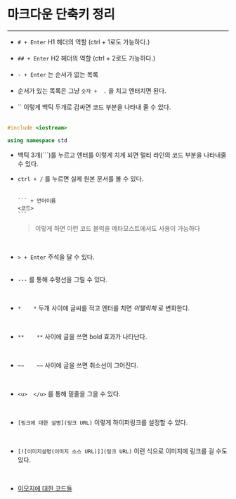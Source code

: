 # 마크다운 단축키 정리

---
- `# + Enter` H1 헤더의 역할 (ctrl + 1로도 가능하다.)    
  <br/>
- `## + Enter` H2 헤더의 역할 (ctrl + 2로도 가능하다.)        
  <br/>
- `- + Enter` 는 순서가 없는 목록  
  <br/>
- 순서가 있는 목록은 그냥 `숫자 +  .` 을 치고 엔터치면 된다.  
  <br/>
- `` 이렇게 백틱 두개로 감싸면 코드 부분을 나타내 줄 수 있다.  
  <br/>

```c++
#include <iostream>

using namespace std

```
- 백틱 3개(```)를 누르고 엔터를 이렇게 치게 되면 멀티 라인의 코드 부분을 나타내줄 수 있다.
  <br/>
  
- `ctrl + /` 를 누르면 실제 원본 문서를 볼 수 있다.     
  <br/>

  ```
  ​``` + 언어이름
  <코드>
  ​```
  ```

  > 이렇게 하면 이런 코드 블럭을 메타모스트에서도 사용이 가능하다   

  <br/>

- `> + Enter` 주석을 달 수 있다.   
  <br/>
  
- `---` 를 통해 수평선을 그릴 수 있다.

 <br/>

- `*    *` 두개 사이에 글씨를 적고 엔터를 치면 *이탤릭체* 로 변화한다.  

 <br/>

- `**    **` 사이에 글을 쓰면 bold 효과가 나타난다.  

 <br/>

- `~~    ~~` 사이에 글을 쓰면 취소선이 그어진다.

 <br/>

- `<u>  </u>` 를 통해 밑줄을 그을 수 있다.

 <br/>

- `[링크에 대한 설명](링크 URL)` 이렇게 하이퍼링크를 설정할 수 있다.

 <br/>

- `[![이미지설명(이미지 소스 URL)]](링크 URL)` 이런 식으로 이미지에 링크를 걸 수도 있다.

 <br/>

- [이모지에 대한 코드들](https://steemit.com/steemkr-guide/@snow-airline/steemkr-quick-start-guide)